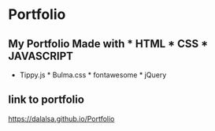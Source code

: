 # Portfolio
## My Portfolio Made with * HTML * CSS * JAVASCRIPT
* Tippy.js * Bulma.css * fontawesome * jQuery 

## link to portfolio
https://dalalsa.github.io/Portfolio

